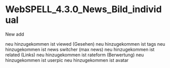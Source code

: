 # WebSPELL_4.3.0_News_Bild_individual

New add 

neu hinzugekommen ist viewed (Gesehen)
neu hinzugekommen ist tags
neu hinzugekommen ist news switcher (max news)
neu hinzugekommen ist related (Links)
neu hinzugekommen ist rateform (Berwertung)
neu hinzugekommen ist userpic 
neu hinzugekommen ist avatar